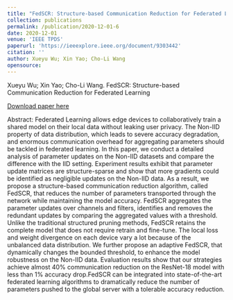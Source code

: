 ```yaml
---
title: "FedSCR: Structure-based Communication Reduction for Federated Learning"
collection: publications
permalink: /publication/2020-12-01-6
date: 2020-12-01
venue: 'IEEE TPDS'
paperurl: 'https://ieeexplore.ieee.org/document/9303442'
citation: ''
author: Xueyu Wu; Xin Yao; Cho-Li Wang
opensource: 
---
```

Xueyu Wu; Xin Yao; Cho-Li Wang. 
FedSCR: Structure-based Communication Reduction for Federated Learning

[Download paper here](https://ieeexplore.ieee.org/document/9303442)


Abstract: Federated Learning allows edge devices to collaboratively train a shared model on their local data without leaking user privacy. The Non-IID property of data distribution, which leads to severe accuracy degradation, and enormous communication overhead for aggregating parameters should be tackled in federated learning. In this paper, we conduct a detailed analysis of parameter updates on the Non-IID datasets and compare the difference with the IID setting. Experiment results exhibit that parameter update matrices are structure-sparse and show that more gradients could be identified as negligible updates on the Non-IID data. As a result, we propose a structure-based communication reduction algorithm, called FedSCR, that reduces the number of parameters transported through the network while maintaining the model accuracy. FedSCR aggregates the parameter updates over channels and filters, identifies and removes the redundant updates by comparing the aggregated values with a threshold. Unlike the traditional structured pruning methods, FedSCR retains the complete model that does not require retrain and fine-tune. The local loss and weight divergence on each device vary a lot because of the unbalanced data distribution. We further propose an adaptive FedSCR, that dynamically changes the bounded threshold, to enhance the model robustness on the Non-IID data. Evaluation results show that our strategies achieve almost 40% communication reduction on the ResNet-18 model with less than 1% accuracy drop.FedSCR can be integrated into state-of-the-art federated learning algorithms to dramatically reduce the number of parameters pushed to the global server with a tolerable accuracy reduction.
